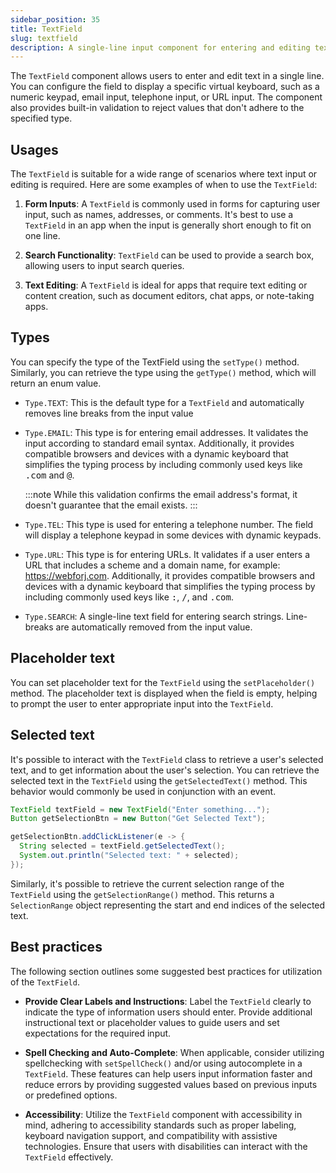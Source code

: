 ```yaml
---
sidebar_position: 35
title: TextField
slug: textfield
description: A single-line input component for entering and editing text data.
---
```


<DocChip chip='shadow' />
<DocChip chip='name' label="dwc-field" />
<JavadocLink type="foundation" location="com/webforj/component/field/TextField" top='true'/>

<ParentLink parent="Field" />

The `TextField` component allows users to enter and edit text in a single line. You can configure the field to display a specific virtual keyboard, such as a numeric keypad, email input, telephone input, or URL input. The component also provides built-in validation to reject values that don't adhere to the specified type.

## Usages

The `TextField` is suitable for a wide range of scenarios where text input or editing is required. Here are some examples of when to use the `TextField`:

1. **Form Inputs**: A `TextField` is commonly used in forms for capturing user input, such as names, addresses, or comments. It's best to use a `TextField` in an app when the input is generally short enough to fit on one line.

2. **Search Functionality**: `TextField` can be used to provide a search box, allowing users to input search queries.

3. **Text Editing**: A `TextField` is ideal for apps that require text editing or content creation, such as document editors, chat apps, or note-taking apps.

## Types

You can specify the type of the TextField using the `setType()` method. Similarly, you can retrieve the type using the `getType()` method, which will return an enum value.

- `Type.TEXT`: This is the default type for a `TextField` and automatically removes line breaks from the input value

- `Type.EMAIL`: This type is for entering email addresses. It validates the input according to standard email syntax. Additionally, it provides compatible browsers and devices with a dynamic keyboard that simplifies the typing process by including commonly used keys like <kbd>.com</kbd> and <kbd>@</kbd>.

  :::note
  While this validation confirms the email address's format, it doesn't guarantee that the email exists.
  :::

- `Type.TEL`: This type is used for entering a telephone number. The field will display a telephone keypad in some devices with dynamic keypads.

- `Type.URL`: This type is for entering URLs. It validates if a user enters a URL that includes a scheme and a domain name, for example: https://webforj.com. Additionally, it provides compatible browsers and devices with a dynamic keyboard that simplifies the typing process by including commonly used keys like <kbd>:</kbd>, <kbd>/</kbd>, and <kbd>.com</kbd>.

- `Type.SEARCH`: A single-line text field for entering search strings. Line-breaks are automatically removed from the input value.

<ComponentDemo 
path='/webforj/textfield?'
javaE='https://raw.githubusercontent.com/webforj/webforj-documentation/refs/heads/main/src/main/java/com/webforj/samples/views/fields/textfield/TextFieldView.java'
/>

## Placeholder text

You can set placeholder text for the `TextField` using the `setPlaceholder()` method. The placeholder text is displayed when the field is empty, helping to prompt the user to enter appropriate input into the `TextField`.

## Selected text

It's possible to interact with the `TextField` class to retrieve a user's selected text, and to get information about the user's selection. You can retrieve the selected text in the `TextField` using the `getSelectedText()` method. This behavior would commonly be used in conjunction with an event. 

```java
TextField textField = new TextField("Enter something...");
Button getSelectionBtn = new Button("Get Selected Text");

getSelectionBtn.addClickListener(e -> {
  String selected = textField.getSelectedText();
  System.out.println("Selected text: " + selected);
});
```

Similarly, it's possible to retrieve the current selection range of the `TextField` using the `getSelectionRange()` method. This returns a `SelectionRange` object representing the start and end indices of the selected text.


## Best practices

The following section outlines some suggested best practices for utilization of the `TextField`.

- **Provide Clear Labels and Instructions**: Label the `TextField` clearly to indicate the type of information users should enter. Provide additional instructional text or placeholder values to guide users and set expectations for the required input.

- **Spell Checking and Auto-Complete**: When applicable, consider utilizing spellchecking with `setSpellCheck()` and/or using autocomplete in a `TextField`. These features can help users input information faster and reduce errors by providing suggested values based on previous inputs or predefined options.

- **Accessibility**: Utilize the `TextField` component with accessibility in mind, adhering to accessibility standards such as proper labeling, keyboard navigation support, and compatibility with assistive technologies. Ensure that users with disabilities can interact with the `TextField` effectively.